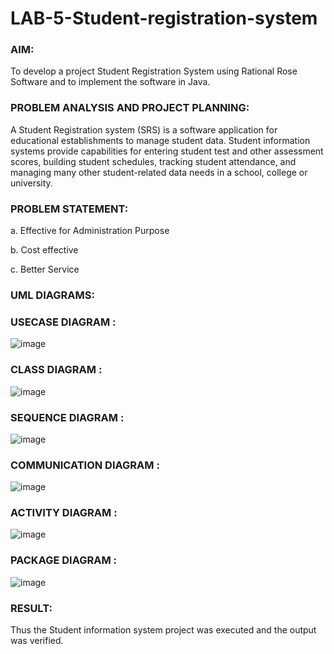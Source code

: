 # LAB-5-Student-registration-system
### AIM:
To develop a project Student Registration System using Rational Rose Software and to
implement the software in Java.
### PROBLEM ANALYSIS AND PROJECT PLANNING:
A Student Registration system (SRS) is a software application for educational
establishments to manage student data. Student information systems provide capabilities for
entering student test and other assessment scores, building student schedules, tracking student
attendance, and managing many other student-related data needs in a school, college or
university.
### PROBLEM STATEMENT:
a. Effective for Administration Purpose

b. Cost effective

c. Better Service

### UML DIAGRAMS:
### USECASE DIAGRAM : 
![image](https://github.com/nagaraj6618/LAB-5-Student-registration-system/assets/127173574/7ab42765-771c-43c9-8142-6a318e19d53e)
### CLASS DIAGRAM :
![image](https://github.com/nagaraj6618/LAB-5-Student-registration-system/assets/127173574/4d942f24-9ad7-414a-8dc6-f5a24dcfebeb)
### SEQUENCE DIAGRAM :
![image](https://github.com/nagaraj6618/LAB-5-Student-registration-system/assets/127173574/66f0d311-364b-44eb-85e1-7c178308bcd2)
### COMMUNICATION DIAGRAM :
![image](https://github.com/nagaraj6618/LAB-5-Student-registration-system/assets/127173574/29c0f88a-4e1b-4c12-beaf-048787ca0a5c)
### ACTIVITY DIAGRAM :
![image](https://github.com/nagaraj6618/LAB-5-Student-registration-system/assets/127173574/7140ce87-4e37-460a-856f-8d72e4ab5e5b)
### PACKAGE DIAGRAM : 
![image](https://github.com/nagaraj6618/LAB-5-Student-registration-system/assets/127173574/6bdaea6f-9183-41bf-9d6f-9e98ec4aa2ad)


### RESULT:
Thus the Student information system project was executed and the output was
verified.
